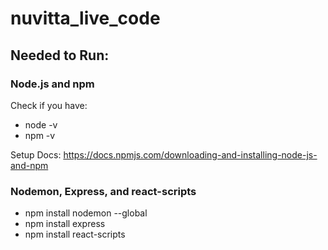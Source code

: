 # nuvitta_live_code

## Needed to Run:

### Node.js and npm

Check if you have:
- node -v
- npm -v

Setup Docs: https://docs.npmjs.com/downloading-and-installing-node-js-and-npm

### Nodemon, Express, and react-scripts

- npm install nodemon --global
- npm install express
- npm install react-scripts